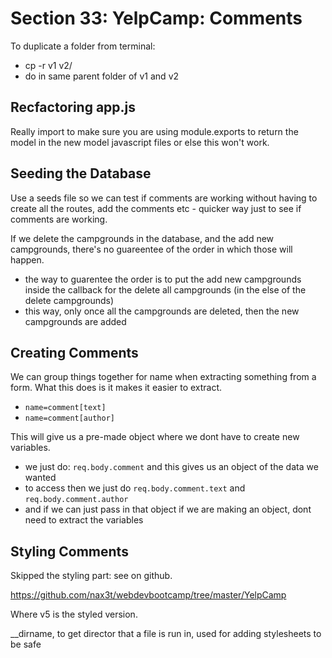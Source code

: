 # Section 33: YelpCamp: Comments

To duplicate a folder from terminal:

- cp -r v1 v2/
- do in same parent folder of v1 and v2

## Recfactoring app.js

Really import to make sure you are using module.exports to return the model in the new model javascript files or else this won't work.

## Seeding the Database

Use a seeds file so we can test if comments are working without having to create all the routes, add the comments etc - quicker way just to see if comments are working.

If we delete the campgrounds in the database, and the add new campgrounds, there's no guareentee of the order in which those will happen.

- the way to guarentee the order is to put the add new campgrounds inside the callback for the delete all campgrounds (in the else of the delete campgrounds)
- this way, only once all the campgrounds are deleted, then the new campgrounds are added

## Creating Comments

We can group things together for name when extracting something from a form. What this does is it makes it easier to extract.

- `name=comment[text]`
- `name=comment[author]`

This will give us a pre-made object where we dont have to create new variables.

- we just do: `req.body.comment` and this gives us an object of the data we wanted
- to access then we just do `req.body.comment.text` and `req.body.comment.author`
- and if we can just pass in that object if we are making an object, dont need to extract the variables

## Styling Comments

Skipped the styling part: see on github.

<https://github.com/nax3t/webdevbootcamp/tree/master/YelpCamp>

Where v5 is the styled version.

__dirname, to get director that a file is run in, used for adding stylesheets to be safe
